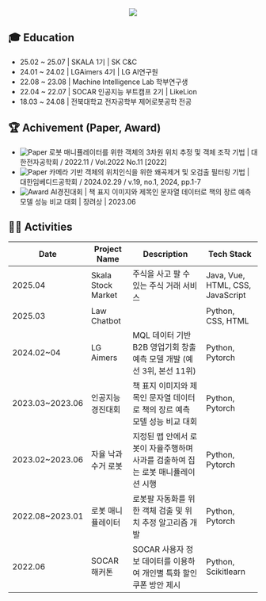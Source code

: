 <div align= "center">
  <img src="https://capsule-render.vercel.app/api?type=waving&color=0:f0adad,100:c596de&height=120&text=Welcome!%20zinsile%20:)&animation=fadeIn&fontColor=ff9861&fontSize=40" />
</div>
 
## 🎓 Education
- 25.02 ~ 25.07 | SKALA 1기 | SK C&C
- 24.01 ~ 24.02 | LGAimers 4기 | LG AI연구원
- 22.08 ~ 23.08 | Machine Intelligence Lab 학부연구생
- 22.04 ~ 22.07 | SOCAR 인공지능 부트캠프 2기 | LikeLion
- 18.03 ~ 24.08 | 전북대학교 전자공학부 제어로봇공학 전공

## 🏆 Achivement (Paper, Award)
- ![Paper](https://img.shields.io/badge/📄_Paper-FDFFB6?style=plastic&logoColor=black) 로봇 매니퓰레이터를 위한 객체의 3차원 위치 추정 및 객체 조작 기법 | 대한전자공학회 / 2022.11 / Vol.2022 No.11 [2022]
- ![Paper](https://img.shields.io/badge/📄_Paper-FDFFB6?style=plastic&logoColor=black) 카메라 기반 객체의 위치인식을 위한 왜곡제거 및 오검출 필터링 기법 | 대한임베디드공학회 / 2024.02.29 / v.19, no.1, 2024, pp.1-7
- ![Award](https://img.shields.io/badge/🏆_Award-FFD6E0?style=plastic&logoColor=black) AI경진대회 | 책 표지 이미지와 제목인 문자열 데이터로 책의 장르 예측 모델 성능 비교 대회 | 장려상 | 2023.06
  
## 👩‍💻 Activities
| Date | Project Name | Description | Tech Stack |
| --- | --- | --- | --- |
| 2025.04 | Skala Stock Market | 주식을 사고 팔 수 있는 주식 거래 서비스 | Java, Vue, HTML, CSS, JavaScript |
| 2025.03 | Law Chatbot |  | Python, CSS, HTML | 
| 2024.02~04 | LG Aimers | MQL 데이터 기반 B2B 영업기회 창출 예측 모델 개발 (예선 3위, 본선 11위) | Python, Pytorch | 
| 2023.03~2023.06 | 인공지능 경진대회 | 책 표지 이미지와 제목인 문자열 데이터로 책의 장르 예측 모델 성능 비교 대회| Python, Pytorch |  
| 2023.02~2023.06 | 자율 낙과 수거 로봇 | 지정된 맵 안에서 로봇이 자율주행하며 사과를 검출하여 집는 로봇 매니퓰레이션 시행 | Python, Pytorch |  
| 2022.08~2023.01 | 로봇 매니퓰레이터 | 로봇팔 자동화를 위한 객체 검출 및 위치 추정 알고리즘 개발 | Python, Pytorch |  
| 2022.06 | SOCAR 해커톤 | SOCAR 사용자 정보 데이터를 이용하여 개인별 특화 할인 쿠폰 방안 제시  | Python, Scikitlearn | 



<!-- <a href="https://www.gitanimals.org/en_US?utm_medium=image&utm_source=zinsile&utm_content=line">
<img
  src="https://render.gitanimals.org/lines/zinsile?pet-id=695252312155417028"
  width="600"
  height="120"
/>
</a>
<div align= "center">
  <h2 style="border-bottom: 1px solid #d8dee4; color: #282d33;"> 🛠️ Tech Stacks </h2> <br> 
  <div style="margin: 0 auto; text-align: center;" align= "center"> <img src="https://img.shields.io/badge/C-A8B9CC?style=plastic&logo=C&logoColor=white">
        <img src="https://img.shields.io/badge/Git-F05032?style=plastic&logo=Git&logoColor=white">
        <img src="https://img.shields.io/badge/Linux-FCC624?style=plastic&logo=Linux&logoColor=white">
        <img src="https://img.shields.io/badge/Python-3776AB?style=plastic&logo=Python&logoColor=white">
        <img src="https://img.shields.io/badge/PyTorch-EE4C2C?style=plastic&logo=PyTorch&logoColor=white">
        <br/><img src="https://img.shields.io/badge/Tensorflow-FF6F00?style=plastic&logo=Tensorflow&logoColor=white">
</div>
</div> -->
